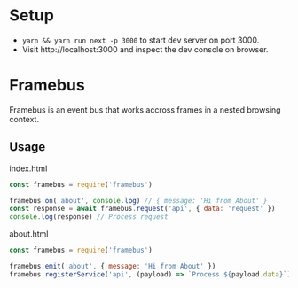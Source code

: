 # Setup
- `yarn && yarn run next -p 3000` to start dev server on port 3000.
- Visit http://localhost:3000 and inspect the dev console on browser.

# Framebus
Framebus is an event bus that works accross frames in a nested browsing context. 

## Usage
index.html

```javascript
const framebus = require('framebus')

framebus.on('about', console.log) // { message: 'Hi from About' }
const response = await framebus.request('api', { data: 'request' })
console.log(response) // Process request
```

about.html

```javascript
const framebus = require('framebus')

framebus.emit('about', { message: 'Hi from About' })
framebus.registerService('api', (payload) => `Process ${payload.data}`)
```